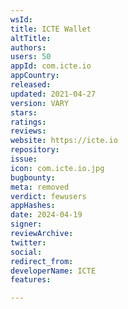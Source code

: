 ```yaml
---
wsId: 
title: ICTE Wallet
altTitle: 
authors: 
users: 50
appId: com.icte.io
appCountry: 
released: 
updated: 2021-04-27
version: VARY
stars: 
ratings: 
reviews: 
website: https://icte.io
repository: 
issue: 
icon: com.icte.io.jpg
bugbounty: 
meta: removed
verdict: fewusers
appHashes: 
date: 2024-04-19
signer: 
reviewArchive: 
twitter: 
social: 
redirect_from: 
developerName: ICTE
features: 

---
```


